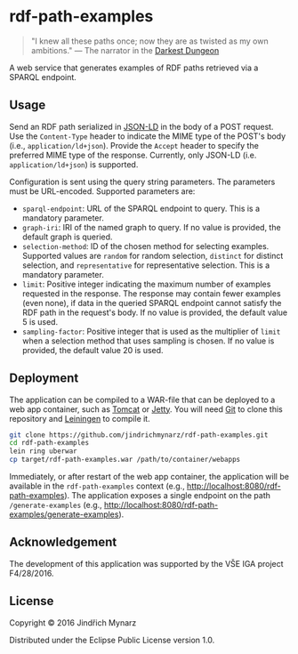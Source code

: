 # rdf-path-examples

> "I knew all these paths once; now they are as twisted as my own ambitions." &mdash; The narrator in the [Darkest Dungeon](http://www.darkestdungeon.com)

A web service that generates examples of RDF paths retrieved via a SPARQL endpoint.

## Usage

Send an RDF path serialized in [JSON-LD](http://json-ld.org) in the body of a POST request. Use the `Content-Type` header to indicate the MIME type of the POST's body (i.e., `application/ld+json`). Provide the `Accept` header to specify the preferred MIME type of the response. Currently, only JSON-LD (i.e. `application/ld+json`) is supported.

Configuration is sent using the query string parameters. The parameters must be URL-encoded. Supported parameters are:

* `sparql-endpoint`: URL of the SPARQL endpoint to query. This is a mandatory parameter.
* `graph-iri`: IRI of the named graph to query. If no value is provided, the default graph is queried.
* `selection-method`: ID of the chosen method for selecting examples. Supported values are `random` for random     selection, `distinct` for distinct selection, and `representative` for representative selection. This is a         mandatory parameter.
* `limit`: Positive integer indicating the maximum number of examples requested in the response. The response may  contain fewer examples (even none), if data in the queried SPARQL endpoint cannot satisfy the RDF path in the      request's body. If no value is provided, the default value 5 is used.
* `sampling-factor`: Positive integer that is used as the multiplier of `limit` when a selection method that uses sampling is chosen. If no value is provided, the default value 20 is used.

## Deployment

The application can be compiled to a WAR-file that can be deployed to a web app container, such as [Tomcat](http://tomcat.apache.org/) or [Jetty](http://www.eclipse.org/jetty/). You will need [Git](http://git-scm.com/) to clone this repository and [Leiningen](http://leiningen.org/) to compile it.

```sh
git clone https://github.com/jindrichmynarz/rdf-path-examples.git
cd rdf-path-examples
lein ring uberwar
cp target/rdf-path-examples.war /path/to/container/webapps
```

Immediately, or after restart of the web app container, the application will be available in the `rdf-path-examples` context (e.g., <http://localhost:8080/rdf-path-examples>). The application exposes a single endpoint on the path `/generate-examples` (e.g., <http://localhost:8080/rdf-path-examples/generate-examples>). 

## Acknowledgement

The development of this application was supported by the VŠE IGA project F4/28/2016.

## License

Copyright © 2016 Jindřich Mynarz

Distributed under the Eclipse Public License version 1.0.
